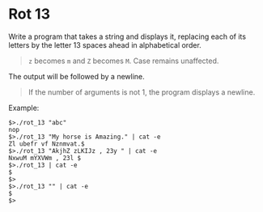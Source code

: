 # Rot 13

Write a program that takes a string and displays it, replacing each of its
letters by the letter 13 spaces ahead in alphabetical order.

>`z` becomes `m` and `Z` becomes `M`. Case remains unaffected.  

The output will be followed by a newline.
>If the number of arguments is not 1, the program displays a newline.

Example:
```
$>./rot_13 "abc"
nop
$>./rot_13 "My horse is Amazing." | cat -e
Zl ubefr vf Nznmvat.$
$>./rot_13 "AkjhZ zLKIJz , 23y " | cat -e
NxwuM mYXVWm , 23l $
$>./rot_13 | cat -e
$
$>
$>./rot_13 "" | cat -e
$
$>
```